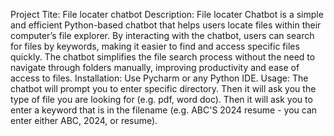 Project Tite: File locater chatbot
Description: File locater Chatbot is a simple and efficient Python-based chatbot that helps users locate files within their computer’s file explorer. By interacting with the chatbot, users can search for files by keywords, making it easier to find and access specific files quickly. The chatbot simplifies the file search process without the need to navigate through folders manually, improving productivity and ease of access to files.
Installation: Use Pycharm or any Python IDE. 
Usage: The chatbot will prompt you to enter specific directory. Then it will ask you the type of file you are looking for (e.g. pdf, word doc). Then it will ask you to enter a keyword that is in the filename (e.g. ABC'S 2024 resume - you can enter either ABC, 2024, or resume).
